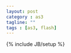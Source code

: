 ```yaml
---
layout: post
category : as3
tagline: ""
tags : [as3, flash]
---
```

{% include JB/setup %}

<script src="/assets/js/swfobject.js">

</script>

<script type="text/javascript">
	var flashvars = {
	};
	var params = {
		menu: "false",
		scale: "noScale",
		allowFullscreen: "true",
		allowScriptAccess: "always",
		bgcolor: "",
		wmode: "direct" 
	};
	var attributes = {
		id:"flash"
	};
	swfobject.embedSWF(
		"/assets/native3d/test8/native3dHaxe.swf", 
		"altContent", "700", "500", "11.0.0", 
		"expressInstall.swf", 
		flashvars, params, attributes);
</script>

<div id="altContent"/>
<div id="altContent2"/>

